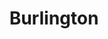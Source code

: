 ---
title: "Burlington"
url: /houston/burlington-south-sam-houston-east-parkway/
shop: department store
---